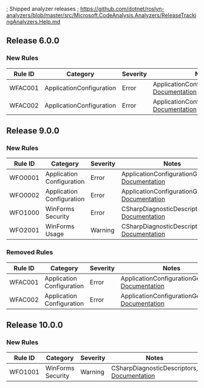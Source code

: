 ﻿; Shipped analyzer releases
; https://github.com/dotnet/roslyn-analyzers/blob/master/src/Microsoft.CodeAnalysis.Analyzers/ReleaseTrackingAnalyzers.Help.md

## Release 6.0.0

### New Rules

Rule ID | Category | Severity | Notes
--------|----------|----------|--------------------
WFAC001 | ApplicationConfiguration | Error | ApplicationConfigurationGenerator, [Documentation](https://aka.ms/winforms-warnings/wfac001)
WFAC002 | ApplicationConfiguration | Error | ApplicationConfigurationGenerator, [Documentation](https://aka.ms/winforms-warnings/wfac002)

## Release 9.0.0

### New Rules

Rule ID | Category | Severity | Notes
--------|----------|----------|-------
WFO0001 | Application Configuration | Error | ApplicationConfigurationGenerator, [Documentation](https://aka.ms/winforms-warnings/wfo0001)
WFO0002 | Application Configuration | Error | ApplicationConfigurationGenerator, [Documentation](https://aka.ms/winforms-warnings/wfo0002)
WFO1000 | WinForms Security | Error | CSharpDiagnosticDescriptors, [Documentation](https://aka.ms/winforms-warnings/wfo1000)
WFO2001 | WinForms Usage | Warning | CSharpDiagnosticDescriptors, [Documentation](https://aka.ms/winforms-warnings/wfo2001)

### Removed Rules

Rule ID | Category | Severity | Notes
--------|----------|----------|--------------------
WFAC001 | Application Configuration | Error | ApplicationConfigurationGenerator, [Documentation](https://aka.ms/winforms-warnings/wfac001)
WFAC002 | Application Configuration | Error | ApplicationConfigurationGenerator, [Documentation](https://aka.ms/winforms-warnings/wfac002)

## Release 10.0.0

### New Rules

Rule ID | Category | Severity | Notes
--------|----------|----------|-------
WFO1001 | WinForms Security | Warning | CSharpDiagnosticDescriptors, [Documentation](https://aka.ms/winforms-warnings/wfo1001)
